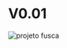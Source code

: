 # V0.01

![projeto fusca](https://images.tcdn.com.br/img/img_prod/1063462/pneu_de_fusca_aro_15_robust_5_60_15_277_1_a7c9b9798126dd1e2716f9e461315948.jpg)